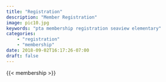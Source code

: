 ```yaml
---
title: "Registration"
description: "Member Registration"
image: pic10.jpg
keywords: "pta membership registration seaview elementary"
categories:
    - "registration"
    - "membership"
date: 2018-09-02T16:17:26-07:00
draft: false
---
```


{{< membership >}}
